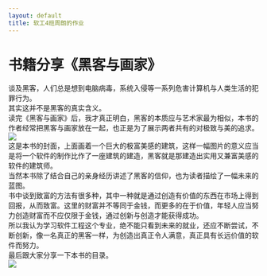 ```yaml
---
layout: default
title: 软工4班周朗的作业
---
```


# 书籍分享《黑客与画家》

  谈及黑客，人们总是想到电脑病毒，系统入侵等一系列危害计算机与人类生活的犯罪行为。   
  其实这并不是黑客的真实含义。  
  读完《黑客与画家》后，我才真正明白，黑客的本质应与艺术家最为相似，本书的作者经常把黑客与画家放在一起，也正是为了展示两者共有的对极致与美的追求。  
  ![](https://raw.githubusercontent.com/zlsteven/homework-source/gh-pages/images/51uaQYueGCL._SX258_BO1%2C204%2C203%2C200_.jpg)  
  这是本书的封面，上面画着一个巨大的极富美感的建筑，这样一幅图片的意义应当是将一个软件的制作比作了一座建筑的建造，黑客就是那建造出实用又兼富美感的软件的建筑师。  
  当然本书除了结合自己的亲身经历讲述了黑客的信仰，也为读者描绘了一幅未来的蓝图。  
  书中谈到致富的方法有很多种，其中一种就是通过创造有价值的东西在市场上得到回报，从而致富。这里的财富并不等同于金钱，而更多的在于价值，年轻人应当努力创造财富而不应仅限于金钱，通过创新与创造才能获得成功。  
  所以我认为学习软件工程这个专业，绝不能只看到未来的就业，还应不断尝试，不断创新，像一名真正的黑客一样，为创造出真正令人满意，真正具有长远价值的软件而努力。   
  最后跟大家分享一下本书的目录。  
  ![](https://raw.githubusercontent.com/zlsteven/homework-source/gh-pages/images/%E5%B1%8F%E5%B9%95%E6%88%AA%E5%9B%BE(17).png)

